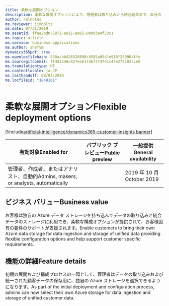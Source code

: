 ```yaml
---
title: 柔軟な展開オプション
description: 柔軟な展開オプションにより、管理者は取り込みから統合結果まで、自分の Azure インスタンスにデータを保存できます。 
author: relnotes
ms.reviewer: jimholtz
ms.date: 07/31/2019
ms.assetid: ffae2bd0-5872-e911-a965-000d3a4f33c1
ms.topic: article
ms.service: business-applications
ms.author: shefym
dynamics365pdf: true
ms.openlocfilehash: 830acbb426520890c4585a09d1e918f25990affe
ms.sourcegitcommit: ff402b48c827ee8174bf3747d1c43e272102ace9
ms.translationtype: HT
ms.contentlocale: ja-JP
ms.lasthandoff: 08/02/2019
ms.locfileid: "1848101"
---
```

# <a name="flexible-deployment-options"></a><span data-ttu-id="22702-103">柔軟な展開オプション</span><span class="sxs-lookup"><span data-stu-id="22702-103">Flexible deployment options</span></span>
[!include[artificial-intelligence/dynamics365-customer-insights banner](../includes/artificial-intelligence/dynamics365-customer-insights.md)]

| <span data-ttu-id="22702-104">有効対象</span><span class="sxs-lookup"><span data-stu-id="22702-104">Enabled for</span></span>    |  <span data-ttu-id="22702-105">パブリック プレビュー</span><span class="sxs-lookup"><span data-stu-id="22702-105">Public preview</span></span> | <span data-ttu-id="22702-106">一般提供</span><span class="sxs-lookup"><span data-stu-id="22702-106">General availability</span></span> | 
| ---------- | ---------- |---------- |
|<span data-ttu-id="22702-107">管理者、作成者、またはアナリスト、自動的</span><span class="sxs-lookup"><span data-stu-id="22702-107">Admins, makers, or analysts, automatically</span></span>|| <span data-ttu-id="22702-108">2019 年 10 月</span><span class="sxs-lookup"><span data-stu-id="22702-108">October 2019</span></span>|


## <a name="business-value"></a><span data-ttu-id="22702-109">ビジネス バリュー</span><span class="sxs-lookup"><span data-stu-id="22702-109">Business value</span></span>
<!-- bv start -->
<span data-ttu-id="22702-110">お客様は独自の Azure データ ストレージを持ち込んでデータの取り込みと統合データのストレージに利用でき、柔軟な構成オプションが提供されて、お客様固有の要件のサポートが支援されます。</span><span class="sxs-lookup"><span data-stu-id="22702-110">Enable customers to bring their own Azure data storage for data ingestion and storage of unified data providing flexible configuration options and help support customer specific requirements.</span></span> 

<!-- bv end -->



## <a name="feature-details"></a><span data-ttu-id="22702-111">機能の詳細</span><span class="sxs-lookup"><span data-stu-id="22702-111">Feature details</span></span>
<!--feature detail start -->
<span data-ttu-id="22702-112">初期の展開および構成プロセスの一環として、管理者はデータの取り込みおよび統一された顧客データの保存用に、独自の Azure ストレージを選択できるようになります。</span><span class="sxs-lookup"><span data-stu-id="22702-112">As part of the initial deployment and configuration process, admins can now select their own Azure storage for data ingestion and storage of unified customer data.</span></span>
<!--feature detail end -->











